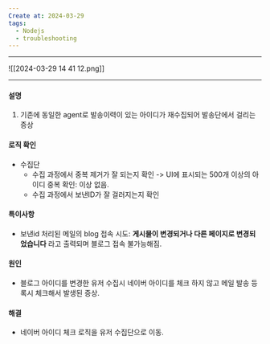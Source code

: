 ```yaml
---
Create at: 2024-03-29
tags:
  - Nodejs
  - troubleshooting
---
```

---

![[2024-03-29 14 41 12.png]]

---

#### 설명
1. 기존에 동일한 agent로 발송이력이 있는 아이디가 재수집되어 발송단에서 걸리는 증상

#### 로직 확인
- 수집단
	- 수집 과정에서 중복 제거가 잘 되는지 확인 -> UI에 표시되는 500개 이상의 아이디 중복 확인: 이상 없음.
	- 수집 과정에서 보낸ID가 잘 걸러지는지 확인

#### 특이사항
- 보낸id 처리된 메일의 blog 접속 시도: **게시물이 변경되거나 다른 페이지로 변경되었습니다** 라고 출력되며 블로그 접속 불가능해짐.

#### 원인
- 블로그 아이디를 변경한 유저 수집시 네이버 아이디를 체크 하지 않고 메일 발송 등록시 체크해서 발생된 증상.

#### 해결
- 네이버 아이디 체크 로직을 유저 수집단으로 이동.